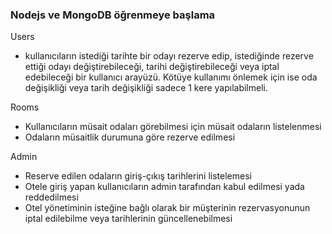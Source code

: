 ### Nodejs ve MongoDB öğrenmeye başlama

Users
- kullanıcıların istediği tarihte bir odayı rezerve edip, istediğinde rezerve ettiği odayı
değiştirebileceği, tarihi değiştirebileceği veya iptal edebileceği bir kullanıcı arayüzü. Kötüye kullanımı önlemek için ise oda değişikliği veya tarih değişikliği sadece 1
kere yapılabilmeli.

Rooms
- Kullanıcıların müsait odaları görebilmesi için müsait odaların listelenmesi
- Odaların müsaitlik durumuna göre rezerve edilmesi

Admin
- Reserve edilen odaların giriş-çıkış tarihlerini listelemesi
- Otele giriş yapan kullanıcıların admin tarafından kabul edilmesi yada reddedilmesi
- Otel yönetiminin isteğine bağlı olarak bir müşterinin rezervasyonunun iptal edilebilme
veya tarihlerinin güncellenebilmesi
